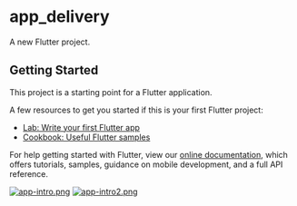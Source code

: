 # app_delivery

A new Flutter project.

## Getting Started

This project is a starting point for a Flutter application.

A few resources to get you started if this is your first Flutter project:

- [Lab: Write your first Flutter app](https://flutter.dev/docs/get-started/codelab)
- [Cookbook: Useful Flutter samples](https://flutter.dev/docs/cookbook)

For help getting started with Flutter, view our
[online documentation](https://flutter.dev/docs), which offers tutorials,
samples, guidance on mobile development, and a full API reference.

[![app-intro.png](https://i.postimg.cc/x1hTjTXF/app-intro.png)](https://postimg.cc/RW1zXmQc)
[![app-intro2.png](https://i.postimg.cc/fbdWVnXW/app-intro2.png)](https://postimg.cc/Ff9X66Dw)
